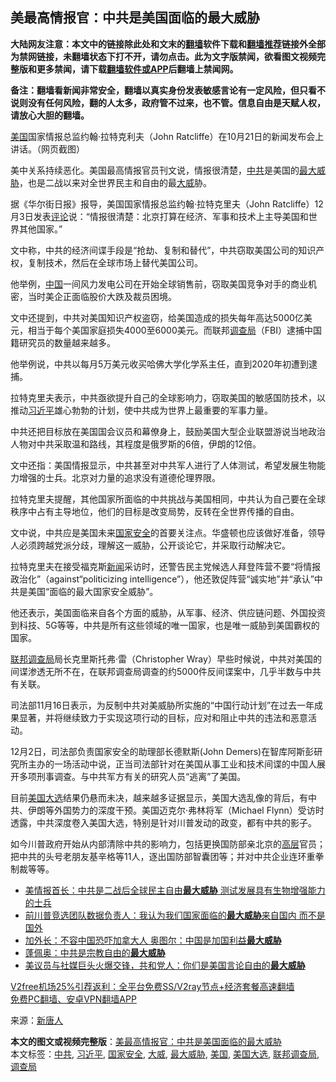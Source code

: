  <h2>美最高情报官：中共是美国面临的最大威胁</h2> <p class="notice"><b>大陆网友注意：本文中的链接除此处和文末的<a href="https://github.com/bannedbook/fanqiang" >翻墙</a>软件下载和<a href="https://github.com/killgcd/justmysocks/blob/master/README.md">翻墙推荐</a>链接外全部为禁网链接，未翻墙状态下打不开，请勿点击。此为文字版禁闻，欲看图文视频完整版和更多禁闻，请下载<a href="https://github.com/bannedbook/fanqiang">翻墙软件或APP</a>后翻墙上禁闻网。</p><p>备注：翻墙看新闻非常安全，翻墙以真实身份发表敏感言论有一定风险，但只看不说则没有任何风险，翻的人太多，政府管不过来，也不管。信息自由是天赋人权，请放心大胆的翻墙。</b></p>  <div class="entry"> <p id="conimg"><a href="https://www.bannedbook.org/bnews/tag/%e7%be%8e%e5%9b%bd/" class="st_tag internal_tag" rel="tag" title="标签 美国 下的日志">美国</a>国家情报总监约翰·拉特克利夫（John Ratcliffe）在10月21日的新闻发布会上讲话。（网页截图）</p> <p>美中关系持续恶化。美国最高情报官员刊文说，情报很清楚，<a href="https://www.bannedbook.org/bnews/tag/%e4%b8%ad%e5%85%b1/" class="st_tag internal_tag" rel="tag" title="标签 中共 下的日志">中共</a>是美国的<a href="https://www.bannedbook.org/bnews/tag/%E6%9C%80%E5%A4%A7%E5%A8%81%E8%83%81/" class="st_tag internal_tag" rel="tag" title="标签 最大威胁 下的日志">最大威胁</a>，也是二战以来对全世界民主和自由的最<a href="https://www.bannedbook.org/bnews/tag/%E5%A4%A7%E5%A8%81/" class="st_tag internal_tag" rel="tag" title="标签 大威 下的日志">大威</a>胁。</p> <p>据《华尔街日报》报导，美国国家情报总监约翰·拉特克里夫（John Ratcliffe）12月3日发表<span class='wp_keywordlink_affiliate'><a href="https://www.bannedbook.org/bnews/comments/" title="新闻评论" target="_blank">评论</a></span>说：“情报很清楚：北京打算在经济、军事和技术上主导美国和世界其他国家。”</p> <p>文中称，中共的经济间谍手段是“抢劫、复制和替代”，中共窃取美国公司的知识产权，复制技术，然后在全球市场上替代美国公司。</p> <p>他举例，<span class='wp_keywordlink_affiliate'><a href="https://www.bannedbook.org/" title="中国" target="_blank">中国</a></span>一间风力发电公司在开始全球销售前，窃取美国竞争对手的商业机密，当时美企正面临股价大跌及裁员困境。</p>  <p>文中还提到，中共对美国知识产权盗窃，给美国造成的损失每年高达5000亿美元，相当于每个美国家庭损失4000至6000美元。而联邦<a href="https://www.bannedbook.org/bnews/tag/%E8%B0%83%E6%9F%A5%E5%B1%80/" class="st_tag internal_tag" rel="tag" title="标签 调查局 下的日志">调查局</a>（FBI）逮捕中国籍研究员的数量越来越多。</p> <p>他举例说，中共以每月5万美元收买哈佛大学化学系主任，直到2020年初遭到逮捕。</p> <p>拉特克里夫表示，中共亟欲提升自己的全球影响力，窃取美国的敏感国防技术，以推动<a href="https://www.bannedbook.org/bnews/tag/%e4%b9%a0%e8%bf%91%e5%b9%b3/" class="st_tag internal_tag" rel="tag" title="标签 习近平 下的日志">习近平</a>雄心勃勃的计划，使中共成为世界上最重要的军事力量。</p> <p>中共还把目标放在美国国会议员和幕僚身上，鼓励美国大型企业联盟游说当地政治人物对中共采取温和路线，其程度是俄罗斯的6倍，伊朗的12倍。</p> <p>文中还指：美国情报显示，中共甚至对中共军人进行了人体测试，希望发展生物能力增强的士兵。北京对力量的追求没有道德伦理界限。</p>  <p>拉特克里夫提醒，其他国家所面临的中共挑战与美国相同，中共认为自己要在全球秩序中占有主导地位，他们的目标是改变局势，反转在全世界传播的自由。</p> <p>文中说，中共应是美国未来<a href="https://www.bannedbook.org/bnews/tag/%e5%9b%bd%e5%ae%b6%e5%ae%89%e5%85%a8/" class="st_tag internal_tag" rel="tag" title="标签 国家安全 下的日志">国家安全</a>的首要关注点。华盛顿也应该做好准备，领导人必须跨越党派分歧，理解这一威胁，公开谈论它，并采取行动解决它。</p> <p>拉特克里夫在接受福克斯<span class='wp_keywordlink_affiliate'><a href="https://www.bannedbook.org/" title="新闻">新闻</a></span>采访时，还警告民主党候选人拜登阵营不要“将情报政治化”（against“politicizing intelligence”），他还敦促阵营“诚实地”并“承认”中共是美国“面临的最大国家安全威胁”。</p> <p>他还表示，美国面临来自各个方面的威胁，从军事、经济、供应链问题、外国投资到科技、5G等等，中共是所有这些领域的唯一国家，也是唯一威胁到美国霸权的国家。</p> <p><a href="https://www.bannedbook.org/bnews/tag/%e8%81%94%e9%82%a6%e8%b0%83%e6%9f%a5%e5%b1%80/" class="st_tag internal_tag" rel="tag" title="标签 联邦调查局 下的日志">联邦调查局</a>局长克里斯托弗·雷（Christopher Wray）早些时候说，中共对美国的间谍渗透无所不在，在联邦调查局调查的约5000件反间谍案中，几乎半数与中共有关联。</p>  <p>司法部11月16日表示，为反制中共对美威胁所实施的“中国行动计划”在过去一年成果显著，并将继续致力于实现这项行动的目标，应对和阻止中共的违法和恶意活动。</p> <p>12月2日，司法部负责国家安全的助理部长德默斯(John Demers)在智库阿斯彭研究所主办的一场活动中说，正当司法部针对在美国从事工业和技术间谍的中国人展开多项刑事调查。与中共军方有关的研究人员“逃离”了美国。</p> <p>目前<a href="https://www.bannedbook.org/bnews/tag/%e7%be%8e%e5%9b%bd%e5%a4%a7%e9%80%89/" class="st_tag internal_tag" rel="tag" title="标签 美国大选 下的日志">美国大选</a>结果仍悬而未决，越来越多证据显示，美国大选乱像的背后，有中共、伊朗等外国势力的深度干预。美国迈克尔·弗林将军（Michael Flynn）受访时透露，中共深度卷入美国大选，特别是针对川普发动的政变，都有中共的影子。</p> <p>如今川普政府开始从内部清除中共的影响力，包括更换国防部亲北京的<span class='wp_keywordlink_affiliate'><a href="https://www.bannedbook.org/bnews/ccpdope/" title="中共高层内幕" target="_blank">高层</a></span>官员；把中共的头号老朋友基辛格等11人，逐出国防部智囊团等；并对中共企业连环重拳制裁等等。</p> <ul class='op-related-articles' title='相关阅读'> <li><a href='https://www.bannedbook.org/bnews/topimagenews/20201204/1441776.html' target='_blank'>美情报首长：中共是二战后全球民主自由<b>最大威胁</b> 测试发展具有生物增强能力的士兵</a></li> <li><a href='https://www.bannedbook.org/bnews/bannedvideo/20201203/1441246.html' target='_blank'>前川普竞选团队数据负责人：我认为我们国家面临的<b>最大威胁</b>来自国内 而不是国外</a></li> <li><a href='https://www.bannedbook.org/bnews/headline/20201118/1433136.html' target='_blank'>加外长：不容中国恐吓加拿大人 奥图尔：中国是加国利益<b>最大威胁</b></a></li> <li><a href='https://www.bannedbook.org/bnews/cbnews/20201031/1423350.html' target='_blank'>蓬佩奥：中共是宗教自由的<b>最大威胁</b></a></li> <li><a href='https://www.bannedbook.org/bnews/worldnews/usa/20201029/1422350.html' target='_blank'>美议员与社媒巨头火爆交锋，共和党人：你们是美国言论自由的<b>最大威胁</b></a></li> </ul> <p class="texttj"> <a href="https://github.com/bannedbook/fanqiang/wiki/V2ray%E6%9C%BA%E5%9C%BA" target="_blank">V2free机场25%引荐返利：全平台免费SS/V2ray节点+经济套餐高速翻墙</a><br/> <a href="https://github.com/bannedbook/fanqiang/wiki/%E7%A6%81%E9%97%BB%E7%BD%91%E5%AE%89%E5%8D%93%E7%BF%BB%E5%A2%99%E6%96%B0%E9%97%BBAPP" target="_blank">免费PC翻墙、安卓VPN翻墙APP</a></p><p> 来源：<span class='wp_keywordlink_affiliate'><a href="https://www.ntdtv.com/" title="新唐人">新唐人</a></span> </p> <a name='sharetosocial'></a>       <div><b>本文的图文或视频完整版</b>：<a href='https://www.bannedbook.org/bnews/cbnews/20201204/1441931.html'>美最高情报官：中共是美国面临的最大威胁</a></div>  </div><!--END ENTRY--> <div class="postfooter"> <div>本文标签：<a href="https://www.bannedbook.org/bnews/tag/%e4%b8%ad%e5%85%b1/" rel="tag">中共</a>, <a href="https://www.bannedbook.org/bnews/tag/%e4%b9%a0%e8%bf%91%e5%b9%b3/" rel="tag">习近平</a>, <a href="https://www.bannedbook.org/bnews/tag/%e5%9b%bd%e5%ae%b6%e5%ae%89%e5%85%a8/" rel="tag">国家安全</a>, <a href="https://www.bannedbook.org/bnews/tag/%E5%A4%A7%E5%A8%81/" rel="tag">大威</a>, <a href="https://www.bannedbook.org/bnews/tag/%E6%9C%80%E5%A4%A7%E5%A8%81%E8%83%81/" rel="tag">最大威胁</a>, <a href="https://www.bannedbook.org/bnews/tag/%e7%be%8e%e5%9b%bd/" rel="tag">美国</a>, <a href="https://www.bannedbook.org/bnews/tag/%e7%be%8e%e5%9b%bd%e5%a4%a7%e9%80%89/" rel="tag">美国大选</a>, <a href="https://www.bannedbook.org/bnews/tag/%e8%81%94%e9%82%a6%e8%b0%83%e6%9f%a5%e5%b1%80/" rel="tag">联邦调查局</a>, <a href="https://www.bannedbook.org/bnews/tag/%E8%B0%83%E6%9F%A5%E5%B1%80/" rel="tag">调查局</a></div>  </div><!--END POSTFOOTER--> 